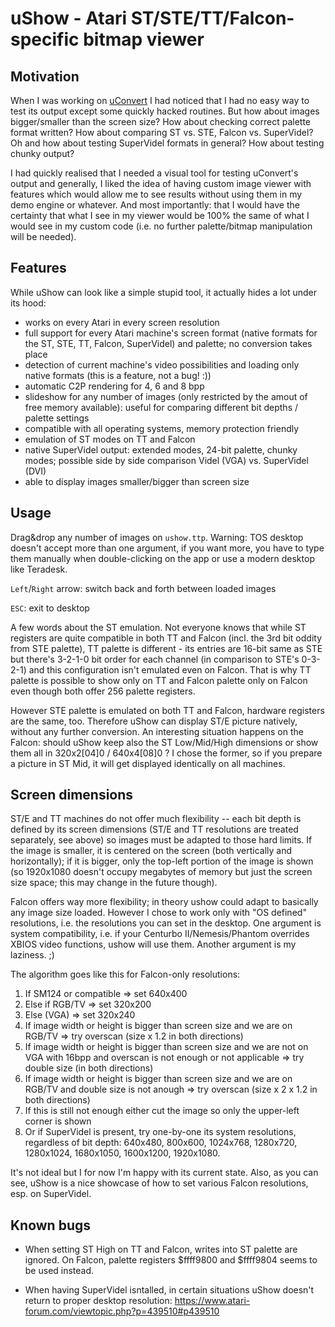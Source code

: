 uShow - Atari ST/STE/TT/Falcon-specific bitmap viewer
=====================================================

## Motivation

When I was working on [uConvert](https://github.com/mikrosk/uconvert) I had noticed that I had no easy way to test its output except some quickly hacked routines. But how about images bigger/smaller than the screen size? How about checking correct palette format written? How about comparing ST vs. STE, Falcon vs. SuperVidel? Oh and how about testing SuperVidel formats in general? How about testing chunky output?

I had quickly realised that I needed a visual tool for testing uConvert's output and generally, I liked the idea of having custom image viewer with features which would allow me to see results without using them in my demo engine or whatever. And most importantly: that I would have the certainty that what I see in my viewer would be 100% the same of what I would see in my custom code (i.e. no further palette/bitmap manipulation will be needed). 

## Features

While uShow can look like a simple stupid tool, it actually hides a lot under its hood:

- works on every Atari in every screen resolution
- full support for every Atari machine's screen format (native formats for the ST, STE, TT, Falcon, SuperVidel) and palette; no conversion takes place
- detection of current machine's video possibilities and loading only native formats (this is a feature, not a bug! :))
- automatic C2P rendering for 4, 6 and 8 bpp
- slideshow for any number of images (only restricted by the amout of free memory available): useful for comparing different bit depths / palette settings
- compatible with all operating systems, memory protection friendly
- emulation of ST modes on TT and Falcon
- native SuperVidel output: extended modes, 24-bit palette, chunky modes; possible side by side comparison Videl (VGA) vs. SuperVidel (DVI)
- able to display images smaller/bigger than screen size

## Usage

Drag&drop any number of images on `ushow.ttp`. Warning: TOS desktop doesn't accept more than one argument, if you want more, you have to type them manually when double-clicking on the app or use a modern desktop like Teradesk.

`Left`/`Right` arrow: switch back and forth between loaded images

`ESC`: exit to desktop

A few words about the ST emulation. Not everyone knows that while ST registers are quite compatible in both TT and Falcon (incl. the 3rd bit oddity from STE palette), TT palette is different - its entries are 16-bit same as STE but there's 3-2-1-0 bit order for each channel (in comparison to STE's 0-3-2-1) and this configuration isn't emulated even on Falcon. That is why TT palette is possible to show only on TT and Falcon palette only on Falcon even though both offer 256 palette registers.

However STE palette is emulated on both TT and Falcon, hardware registers are the same, too. Therefore uShow can display ST/E picture natively, without any further conversion. An interesting situation happens on the Falcon: should uShow keep also the ST Low/Mid/High dimensions or show them all in 320x2[04]0 / 640x4[08]0 ? I chose the former, so if you prepare a picture in ST Mid, it will get displayed identically on all machines.

## Screen dimensions

ST/E and TT machines do not offer much flexibility -- each bit depth is defined by its screen dimensions (ST/E and TT resolutions are treated separately, see above) so images must be adapted to those hard limits. If the image is smaller, it is centered on the screen (both vertically and horizontally); if it is bigger, only the top-left portion of the image is shown (so 1920x1080 doesn't occupy megabytes of memory but just the screen size space; this may change in the future though).

Falcon offers way more flexibility; in theory ushow could adapt to basically any image size loaded. However I chose to work only with "OS defined" resolutions, i.e. the resolutions you can set in the desktop. One argument is system compatibility, i.e. if your Centurbo II/Nemesis/Phantom overrides XBIOS video functions, ushow will use them. Another argument is my laziness. ;)

The algorithm goes like this for Falcon-only resolutions:
1. If SM124 or compatible => set 640x400
2. Else if RGB/TV => set 320x200
3. Else (VGA) => set 320x240
4. If image width or height is bigger than screen size and we are on RGB/TV => try overscan (size x 1.2 in both directions)
5. If image width or height is bigger than screen size and we are not on VGA with 16bpp and overscan is not enough or not applicable => try double size (in both directions)
6. If image width or height is bigger than screen size and we are on RGB/TV and double size is not anough => try overscan (size x 2 x 1.2 in both directions)
7. If this is still not enough either cut the image so only the upper-left corner is shown
8. Or if SuperVidel is present, try one-by-one its system resolutions, regardless of bit depth: 640x480, 800x600, 1024x768, 1280x720, 1280x1024, 1680x1050, 1600x1200, 1920x1080.

It's not ideal but I for now I'm happy with its current state. Also, as you can see, uShow is a nice showcase of how to set various Falcon resolutions, esp. on SuperVidel.

## Known bugs

- When setting ST High on TT and Falcon, writes into ST palette are ignored. On Falcon, palette registers $ffff9800 and $ffff9804 seems to be used instead.

- When having SuperVidel isntalled, in certain situations uShow doesn't return to proper desktop resolution: https://www.atari-forum.com/viewtopic.php?p=439510#p439510
